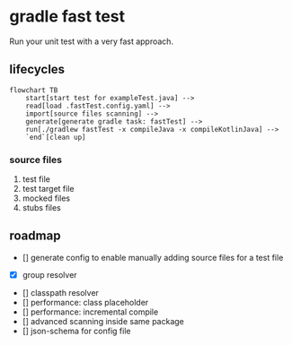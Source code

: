 # gradle fast test

Run your unit test with a very fast approach. 

## lifecycles

```mermaid
flowchart TB
    start[start test for exampleTest.java] -->
    read[load .fastTest.config.yaml] -->
    import[source files scanning] -->
    generate[generate gradle task: fastTest] -->
    run[./gradlew fastTest -x compileJava -x compileKotlinJava] -->
    `end`[clean up]
```

### source files

1. test file
2. test target file
3. mocked files
4. stubs files

## roadmap

- [] generate config to enable manually adding source files for a test file
- [x] group resolver
- [] classpath resolver
- [] performance: class placeholder
- [] performance: incremental compile
- [] advanced scanning inside same package
- [] json-schema for config file
